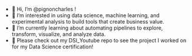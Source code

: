 - 👋 Hi, I’m @pignoncharles !
- 👀 I’m interested in using data science, machine learning, and experimental analysis to build tools that create business value.
- 🌱 I’m currently learning about automating pipelines to explore, transform, visualize, and analyze data.
- 💞️ Please check out my DSI_Youtube repo to see the project I worked on for my Data Science certification!

<!---
pignoncharles/pignoncharles is a ✨ special ✨ repository because its `README.md` (this file) appears on your GitHub profile.
You can click the Preview link to take a look at your changes.
--->
